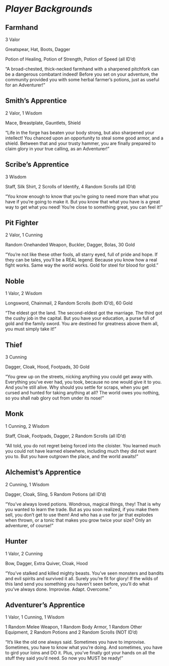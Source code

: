 # *Player Backgrounds*

## **Farmhand**

3 Valor

Greatspear, Hat, Boots, Dagger

Potion of Healing, Potion of Strength, Potion of Speed (all ID’d)

“A broad-chested, thick-necked farmhand with a sharpened pitchfork can be a dangerous combatant indeed! Before you set on your adventure, the community provided you with some herbal farmer’s potions, just as useful for an Adventurer!”

## **Smith’s Apprentice**

2 Valor, 1 Wisdom

Mace, Breastplate, Gauntlets, Shield

“Life in the forge has beaten your body strong, but also sharpened your intellect! You chanced upon an opportunity to steal some good armor, and a shield. Between that and your trusty hammer, you are finally prepared to claim glory in your true calling, as an Adventurer!”

## **Scribe’s Apprentice**

3 Wisdom

Staff, Silk Shirt, 2 Scrolls of Identify, 4 Random Scrolls (all ID’d)

“You know enough to know that you’re going to need more than what you have if you’re going to make it. But you know that what you have is a great way to get what you need! You’re close to something great, you can feel it!”

## **Pit Fighter**

2 Valor, 1 Cunning

Random Onehanded Weapon, Buckler, Dagger, Bolas, 30 Gold

“You’re not like these other fools, all starry eyed, full of pride and hope. If they can be tales, you’ll be a REAL legend. Because you know how a real fight works. Same way the world works. Gold for steel for blood for gold.”

## **Noble**

1 Valor, 2 Wisdom

Longsword, Chainmail, 2 Random Scrolls (both ID’d), 60 Gold

“The eldest got the land. The second-eldest got the marriage. The third got the cushy job in the capital. But you have your education, a purse full of gold and the family sword. You are destined for greatness above them all, you must simply take it!”

## **Thief**

3 Cunning

Dagger, Cloak, Hood, Footpads, 30 Gold

“You grew up on the streets, nicking anything you could get away with. Everything you’ve ever had, you took, because no one would give it to you. And you’re still alive. Why should you settle for scraps, when you get cursed and hunted for taking anything at all? The world owes you nothing, so you shall nab glory out from under its nose!”

## **Monk**

1 Cunning, 2 Wisdom

Staff, Cloak, Footpads, Dagger, 2 Random Scrolls (all ID’d)

“All told, you do not regret being forced into the cloister. You learned much you could not have learned elsewhere, including much they did not want you to. But you have outgrown the place, and the world awaits!”

## **Alchemist’s Apprentice**

2 Cunning, 1 Wisdom

Dagger, Cloak, Sling, 5 Random Potions (all ID’d)

“You’ve always loved potions. Wondrous, magical things, they! That is why you wanted to learn the trade. But as you soon realized, if you make them sell, you don’t get to use them! And who has a use for jar that explodes when thrown, or a tonic that makes you grow twice your size? Only an adventurer, of course!”

## **Hunter**

1 Valor, 2 Cunning

Bow, Dagger, Extra Quiver, Cloak, Hood

“You’ve stalked and killed mighty beasts. You’ve seen monsters and bandits and evil spirits and survived it all. Surely you’re fit for glory! If the wilds of this land send you something you haven’t seen before, you’ll do what you’ve always done. Improvise. Adapt. Overcome.”

## **Adventurer’s Apprentice**

1 Valor, 1 Cunning, 1 Wisdom

1 Random Melee Weapon, 1 Random Body Armor, 1 Random Other Equipment, 2 Random Potions and 2 Random Scrolls (NOT ID’d)

“It’s like the old one always said. Sometimes you have to improvise. Sometimes, you have to know what you’re doing. And sometimes, you have to gird your loins and DO it. Plus, you’ve finally got your hands on all the stuff they said you’d need. So now you MUST be ready!”
